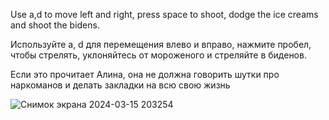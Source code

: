 Use a,d to move left and right, press space to shoot, dodge the ice creams and shoot the bidens.



Используйте a, d для перемещения влево и вправо, нажмите пробел, чтобы стрелять, уклоняйтесь от мороженого и стреляйте в биденов.







Если это прочитает Алина, она не должна говорить шутки про наркоманов и делать закладки на всю свою жизнь


![Снимок экрана 2024-03-15 203254](https://github.com/MrTooz/pew-pew/assets/154754632/90535db4-ad9a-41ea-a20b-8f0e56d01e41)


